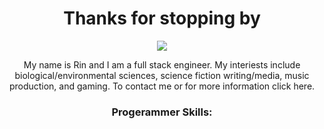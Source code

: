 <div align='center'>
  <h1 align="center">Thanks for stopping by</h1>
  <img src='https://31.media.tumblr.com/be4e12220a93a6dd29de0a7e1385d31d/tumblr_mn73ve6vbW1rg5bz8o1_500.gif'>
<p>
My name is Rin and I am a full stack engineer. My interiests include biological/environmental sciences, science fiction writing/media, music production, and gaming. To contact me or for more information click here.
</p>
<h3>Progerammer Skills:</h3>
</div>
